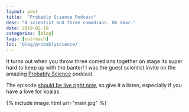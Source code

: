 ```yaml
---
layout: post
title:  "Probably Science Podcast"
desc: "A scientist and three comedians. Oh dear."
date: 2019-02-10
categories: [blog]
tags: [outreach]
loc: 'blog/probablyscience/'
---
```


It turns out when you throw three comedians together on stage its super hard to keep 
up with the banter! I was the guest scientist invite on the amazing 
[Probably Science](http://www.probablyscience.com/) podcast.

The episode [should be live right now](http://www.probablyscience.com/probablyscience/2019/3/6/episode-330-live-from-brisbane-with-liz-miele-and-samuel-hinton), 
so give it a listen, especially if
you have a love for koalas.

{% include image.html url="main.jpg"  %}



